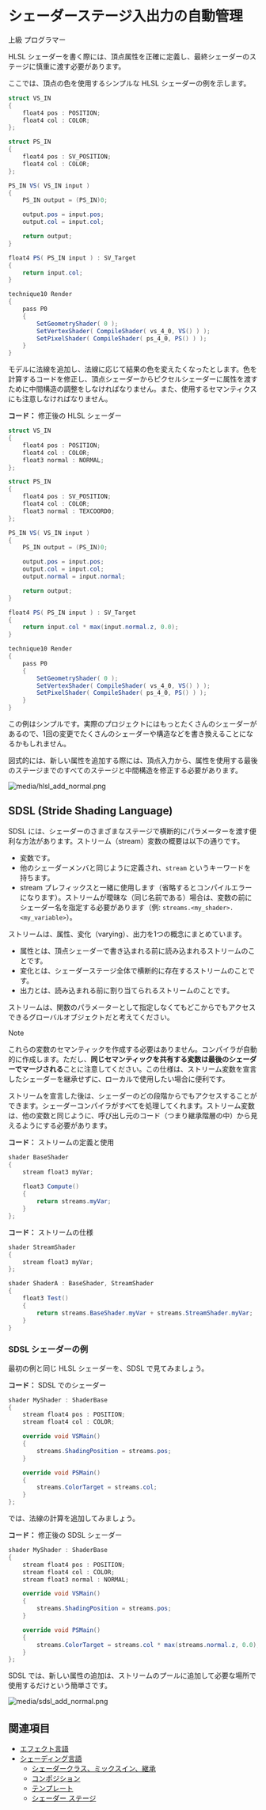 # シェーダーステージ入出力の自動管理
<!--
# Automatic shader stage input/output
-->

<span class="badge text-bg-primary">上級</span>
<span class="badge text-bg-success">プログラマー</span>
<!--
<span class="badge text-bg-primary">Advanced</span>
<span class="badge text-bg-success">Programmer</span>
-->

HLSL シェーダーを書く際には、頂点属性を正確に定義し、最終シェーダーのステージに慎重に渡す必要があります。
<!--
When you write a HLSL shader, you have to precisely define your vertex attributes and carefully pass them across the stage of your final shader.
-->

ここでは、頂点の色を使用するシンプルな HLSL シェーダーの例を示します。
<!--
Here's an example of a simple HLSL shader that uses the color from the vertex.
-->

```cs
struct VS_IN
{
	float4 pos : POSITION;
	float4 col : COLOR;
};

struct PS_IN
{
	float4 pos : SV_POSITION;
	float4 col : COLOR;
};

PS_IN VS( VS_IN input )
{
	PS_IN output = (PS_IN)0;

	output.pos = input.pos;
	output.col = input.col;

	return output;
}

float4 PS( PS_IN input ) : SV_Target
{
	return input.col;
}

technique10 Render
{
	pass P0
	{
		SetGeometryShader( 0 );
		SetVertexShader( CompileShader( vs_4_0, VS() ) );
		SetPixelShader( CompileShader( ps_4_0, PS() ) );
	}
}
```

モデルに法線を追加し、法線に応じて結果の色を変えたくなったとします。色を計算するコードを修正し、頂点シェーダーからピクセルシェーダーに属性を渡すために中間構造の調整をしなければなりません。また、使用するセマンティクスにも注意しなければなりません。
<!--
Imagine you want to add a normal to your model and modify the resulting color accordingly. You have to modify the code that computes the color and adjust the intermediate structures to pass the attribute from the vertex to the pixel shader. You also have to be careful of the semantics you use.
-->

**コード：** 修正後の HLSL シェーダー
<!--
**Code:** Modified HLSL shader
-->

```cs
struct VS_IN
{
	float4 pos : POSITION;
	float4 col : COLOR;
	float3 normal : NORMAL;
};

struct PS_IN
{
	float4 pos : SV_POSITION;
	float4 col : COLOR;
	float3 normal : TEXCOORD0;
};

PS_IN VS( VS_IN input )
{
	PS_IN output = (PS_IN)0;

	output.pos = input.pos;
	output.col = input.col;
	output.normal = input.normal;

	return output;
}

float4 PS( PS_IN input ) : SV_Target
{
	return input.col * max(input.normal.z, 0.0);
}

technique10 Render
{
	pass P0
	{
		SetGeometryShader( 0 );
		SetVertexShader( CompileShader( vs_4_0, VS() ) );
		SetPixelShader( CompileShader( ps_4_0, PS() ) );
	}
}
```

この例はシンプルです。実際のプロジェクトにはもっとたくさんのシェーダーがあるので、1回の変更でたくさんのシェーダーや構造などを書き換えることになるかもしれません。
<!--
This example is simple. Real projects have many more shaders, so a single change might mean rewriting lots of shaders, structures, and so on.
-->

図式的には、新しい属性を追加する際には、頂点入力から、属性を使用する最後のステージまでのすべてのステージと中間構造を修正する必要があります。
<!--
Schematically, adding a new attribute requires you to update all the stages and intermediate structures from the vertex input to the last stage you want to use the attribute in.
-->

![media/hlsl_add_normal.png](media/hlsl_add_normal.png) 

## SDSL (Stride Shading Language)
<!--
## SDSL
-->

SDSL には、シェーダーのさまざまなステージで横断的にパラメーターを渡す便利な方法があります。ストリーム（stream）変数の概要は以下の通りです。
<!--
SDSL has a convenient way to pass parameters across the different stages of your shader. The stream variables are:
-->

- 変数です。
- 他のシェーダーメンバと同じように定義され、`stream` というキーワードを持ちます。
- stream プレフィックスと一緒に使用します（省略するとコンパイルエラーになります）。ストリームが曖昧な（同じ名前である）場合は、変数の前にシェーダー名を指定する必要があります（例: `streams.<my_shader>.<my_variable>`）。

<!--
- variables
- defined like any shader member, with the stream keyword
- used with the stream prefix (omitting it results in a compilation error). When the stream is ambiguous (same name), you should provide the shader name in front of the variable (ie `streams.<my_shader>.<my_variable>`)
-->

ストリームは、属性、変化（varying）、出力を1つの概念にまとめています。
<!--
Streams regroup the concepts of attributes, varyings and outputs in a single concept.
-->

- 属性とは、頂点シェーダーで書き込まれる前に読み込まれるストリームのことです。
- 変化とは、シェーダーステージ全体で横断的に存在するストリームのことです。
- 出力とは、読み込まれる前に割り当てられるストリームのことです。

<!--
- An attribute is a stream read in a vertex shader before being written to.
- A varying is a stream present across shader stages.
- An output is a stream assigned before being read.
-->

ストリームは、関数のパラメーターとして指定しなくてもどこからでもアクセスできるグローバルオブジェクトだと考えてください。
<!--
Think of streams as global objects that you can access everywhere without specifying as a parameter of your functions.
-->

>[!Note]
>これらの変数のセマンティックを作成する必要はありません。コンパイラが自動的に作成します。ただし、**同じセマンティックを共有する変数は最後のシェーダーでマージされる**ことに注意してください。この仕様は、ストリーム変数を宣言したシェーダーを継承せずに、ローカルで使用したい場合に便利です。

<!--
>[!Note]
>You don't have to create a semantic for these variables; the compiler creates them automatically. However, keep in mind that **the variables sharing the same semantic will be merged in the final shader**. This behavior can be useful when you want to use a stream variable locally without inheriting from the shader where it was declared.
-->

ストリームを宣言した後は、シェーダーのどの段階からでもアクセスすることができます。シェーダーコンパイラがすべてを処理してくれます。ストリーム変数は、他の変数と同じように、呼び出し元のコード（つまり継承階層の中）から見えるようにする必要があります。
<!--
After you declare a stream, you can access it at any stage of your shader. The shader compiler takes care of everything. The variables just have to be visible from the calling code (ie in the inheritance hierarchy) like any other variable.
-->

**コード：** ストリームの定義と使用
<!--
**Code:** Stream definition and use:
-->

```cs
shader BaseShader
{
	stream float3 myVar;
 
	float3 Compute()
	{
		return streams.myVar;
	}
};
```

**コード：** ストリームの仕様
<!--
**Code:** Stream specification
-->

```cs
shader StreamShader
{
	stream float3 myVar;
};

shader ShaderA : BaseShader, StreamShader
{
	float3 Test()
	{
		return streams.BaseShader.myVar + streams.StreamShader.myVar;
	}
}
```

### SDSL シェーダーの例
<!--
### Example of SDSL shader
-->

最初の例と同じ HLSL シェーダーを、SDSL で見てみましょう。
<!--
Let's look at the same HLSL shader as the first example but in SDSL.
-->

**コード：** SDSL でのシェーダー
<!--
**Code:** Same shader in SDSL
-->

```cs
shader MyShader : ShaderBase
{
	stream float4 pos : POSITION;
	stream float4 col : COLOR;

	override void VSMain()
	{
		streams.ShadingPosition = streams.pos;
	}

	override void PSMain()
	{
		streams.ColorTarget = streams.col;
	}
};
```

では、法線の計算を追加してみましょう。
<!--
Now let's add the normal computation.
-->

**コード：** 修正後の SDSL シェーダー
<!--
**Code:** Modified shader in SDSL
-->

```cs
shader MyShader : ShaderBase
{
	stream float4 pos : POSITION;
	stream float4 col : COLOR;
	stream float3 normal : NORMAL;

	override void VSMain()
	{
		streams.ShadingPosition = streams.pos;
	}

	override void PSMain()
	{
		streams.ColorTarget = streams.col * max(streams.normal.z, 0.0);
	}
};
```

SDSL では、新しい属性の追加は、ストリームのプールに追加して必要な場所で使用するだけという簡単さです。
<!--
In SDSL, adding a new attribute is as simple as adding it to the pool of streams and using it where you want.
-->

![media/sdsl_add_normal.png](media/sdsl_add_normal.png)

## 関連項目
<!--
## See also
-->

* [エフェクト言語](../effect-language.md)
* [シェーディング言語](index.md)
    - [シェーダークラス、ミックスイン、継承](shader-classes-mixins-and-inheritance.md)
    - [コンポジション](composition.md)
    - [テンプレート](templates.md)
	- [シェーダー ステージ](shader-stages.md)

<!--
* [Effect language](../effect-language.md)
* [Shading language index](index.md)
    - [Shader classes, mixins and inheritance](shader-classes-mixins-and-inheritance.md)
    - [Composition](composition.md)
    - [Templates](templates.md)
	- [Shader stages](shader-stages.md)
-->
